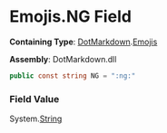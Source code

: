 # Emojis\.NG Field

**Containing Type**: [DotMarkdown](../../README.md)\.[Emojis](../README.md)

**Assembly**: DotMarkdown\.dll

```csharp
public const string NG = ":ng:"
```

### Field Value

System\.[String](https://docs.microsoft.com/en-us/dotnet/api/system.string)